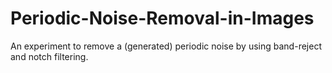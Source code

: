 # Periodic-Noise-Removal-in-Images
An experiment to remove a (generated) periodic noise by using band-reject and notch filtering.
